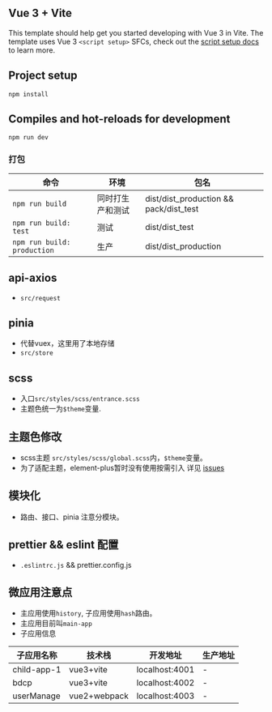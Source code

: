 ## Vue 3 + Vite

This template should help get you started developing with Vue 3 in Vite. The template uses Vue 3 `<script setup>` SFCs, check out the [script setup docs](https://v3.vuejs.org/api/sfc-script-setup.html#sfc-script-setup) to learn more.

## Project setup
```
npm install
```

## Compiles and hot-reloads for development
```
npm run dev
```

### 打包
| 命令   | 环境       | 包名                                     |
|------|----------|----------------------------------------|
| `npm run build` | 同时打生产和测试 | dist/dist_production && pack/dist_test |
| `npm run build: test` | 测试       | dist/dist_test                         |
| `npm run build: production` | 生产       | dist/dist_production                   |

## api-axios
* `src/request`

## pinia
* 代替vuex，这里用了本地存储
* `src/store`

## scss
* 入口`src/styles/scss/entrance.scss`
* 主题色统一为`$theme`变量.

## 主题色修改
* scss主题 `src/styles/scss/global.scss`内，`$theme`变量。
* 为了适配主题，element-plus暂时没有使用按需引入 详见 [issues](https://github.com/antfu/unplugin-vue-components/issues/242)

## 模块化
* 路由、接口、pinia 注意分模块。

## prettier && eslint 配置
* `.eslintrc.js` && prettier.config.js

## 微应用注意点
* 主应用使用`history`, 子应用使用`hash`路由。
* 主应用目前叫`main-app`
* 子应用信息 

| 子应用名称         | 技术栈       | 开发地址           | 生产地址 |
|---------------|-----------|----------------|------|
| child-app-1   | vue3+vite | localhost:4001 | -    |
| bdcp          | vue3+vite | localhost:4002 | -    |
| userManage    | vue2+webpack | localhost:4003 | -    |

